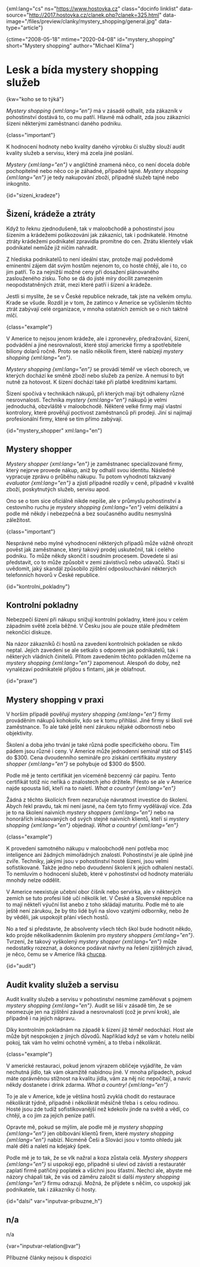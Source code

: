 
{xml:lang="cs" ns="https://www.hostovka.cz" class="docinfo linklist" data-source="http://2017.hostovka.cz/clanek.php?clanek=325.html" data-image="/files/preview/clanky/mystery_shopping/general.jpg" data-type="article"}

{ctime="2008-05-18" mtime="2020-04-08" id="mystery_shopping" short="Mystery shopping" author="Michael Klíma"}

# Lesk a bída mystery shopping služeb

<!-- generated attribute kw by user_udpatekw.sh on 2020-05-07, do not edit -->

{kw="koho se to týká"}

_Mystery shopping {xml:lang="en"}_ má v zásadě odhalit, zda zákazník v pohostinství dostává to, co mu patří. Hlavně má odhalit, zda jsou zákazníci šizeni některými zaměstnanci daného podniku.

{class="important"}

K hodnocení hodnoty nebo kvality daného výrobku či služby slouží audit kvality služeb a servisu, který má zcela jiné poslání.

_Mystery {xml:lang="en"}_ v angličtině znamená něco, co není docela dobře pochopitelné nebo něco co je záhadné, případně tajné. _Mystery shopping {xml:lang="en"}_ je tedy nakupování zboží, případně služeb tajně nebo inkognito.

{id="sizeni_kradeze"}

## Šizení, krádeže a ztráty

Když to řeknu zjednodušeně, tak v maloobchodě a pohostinství jsou šizením a krádežemi poškozováni jak zákazníci, tak i podnikatelé. Hmotné ztráty krádežemi podnikatel zpravidla promítne do cen. Ztrátu klientely však podnikatel nemůže již ničím nahradit.

Z hlediska podnikatelů to není ideální stav, protože mají podvědomě eminentní zájem dát svým hostům nejenom to, co hosté chtějí, ale i to, co jim patří. To za nejnižší možné ceny při dosažení plánovaného zaslouženého zisku. Toho se dá do jisté míry docílit zamezením neopodstatněných ztrát, mezi které patří i šizení a krádeže.

Jestli si myslíte, že se v České republice nekrade, tak jste na velkém omylu. Krade se všude. Rozdíl je v tom, že zatímco v Americe se vyčíslením těchto ztrát zabývají celé organizace, v mnoha ostatních zemích se o nich taktně mlčí.

{class="example"}

V Americe to nejsou jenom krádeže, ale i zpronevěry, předražování, šizení, podvádění a jiné nesrovnalosti, které stojí americké firmy a spotřebitele biliony dolarů ročně. Proto se našlo několik firem, které nabízejí _mystery shopping {xml:lang="en"}_.

_Mystery shopping {xml:lang="en"}_ se provádí téměř ve všech oborech, ve kterých dochází ke směně zboží nebo služeb za peníze. A nemusí to být nutně za hotovost. K šizení dochází také při platbě kreditními kartami.

Šizení spočívá v technikách nákupů, při kterých mají být odhaleny různé nesrovnalosti. Technika _mystery {xml:lang="en"}_ nákupů je velmi jednoduchá, obzvláště v maloobchodě. Některé velké firmy mají vlastní kontrolory, které prověřují poctivost zaměstnanců při prodeji. Jiní si najímají profesionální firmy, které se tím přímo zabývají.

{id="mystery_shopper" xml:lang="en"}

## Mystery shopper

_Mystery shopper {xml:lang="en"}_ je zaměstnanec specializované firmy, který nejprve provede nákup, aniž by odhalil svou identitu. Následně vypracuje zprávu o průběhu nákupu. Tu potom vyhodnotí takzvaný _evaluator {xml:lang="en"}_ a zjistí případné rozdíly v ceně, případně v kvalitě zboží, poskytnutých služeb, servisu apod.

Ono se o tom sice oficiálně nikde nepíše, ale v průmyslu pohostinství a cestovního ruchu je _mystery shopping {xml:lang="en"}_ velmi delikátní a podle mě někdy i nebezpečná a bez současného auditu nesmyslná záležitost.

{class="important"}

Nesprávné nebo mylné vyhodnocení některých případů může vážně ohrozit pověst jak zaměstnance, který takový prodej uskutečnil, tak i celého podniku. To může někdy skončit i soudním procesem. Dovedete si asi představit, co to může způsobit v zemi závistivců nebo udavačů. Stačí si uvědomit, jaký skandál způsobilo zjištění odposlouchávání některých telefonních hovorů v České republice.

{id="kontrolni_pokladny"}

## Kontrolní pokladny

Nebezpečí šizení při nákupu snižují kontrolní pokladny, které jsou v celém západním světě zcela běžné. V Česku jsou ale pouze stále předmětem nekončící diskuze.

Na názor zákazníků či hostů na zavedení kontrolních pokladen se nikdo neptal. Jejich zavedení se ale setkalo s odporem jak podnikatelů, tak i některých vládních činitelů. Přitom zavedením těchto pokladen můžeme na _mystery shopping {xml:lang="en"}_ zapomenout. Alespoň do doby, než vynalézaví podnikatelé přijdou s fintami, jak je oblafnout.

{id="praxe"}

## Mystery shopping v praxi

V horším případě pověřují _mystery shopping {xml:lang="en"}_ firmy prováděním nákupů kohokoliv, kdo se k tomu přihlásí. Jiné firmy si školí své zaměstnance. To ale také ještě není zárukou nějaké odbornosti nebo objektivity.

Školení a doba jeho trvání je také různá podle specifického oboru. Tím pádem jsou různé i ceny. V Americe může jednodenní seminář stát od $145 do $300. Cena dvoudenního semináře pro získání certifikátu _mystery shopper {xml:lang="en"}_ se pohybuje od $300 do $500.

Podle mě je tento certifikát jen víceméně bezcenný cár papíru. Tento certifikát totiž nic neříká o znalostech jeho držitele. Přesto se ale v Americe najde spousta lidí, kteří na to naletí. _What a country! {xml:lang="en"}_

Žádná z těchto školících firem nezaručuje návratnost investice do školení. Abych řekl pravdu, tak mi není jasné, na čem tyto firmy vydělávají více. Zda je to na školení naivních _mystery shoppers {xml:lang="en"}_ nebo na honorářích inkasovaných od svých stejně naivních klientů, kteří si _mystery shopping {xml:lang="en"}_ objednají. _What a country! {xml:lang="en"}_

{class="example"}

K provedení samotného nákupu v maloobchodě není potřeba moc inteligence ani žádných mimořádných znalostí. Pohostinství je ale úplně jiné zvíře. Techniky, jakými jsou v pohostinství hosté šizeni, jsou velmi sofistikované. Takže jedno nebo dvoudenní školení k jejich odhalení nestačí. To nemluvím o hodnocení služeb, které v pohostinství od hodnoty materiálu mnohdy nelze oddělit.

V Americe neexistuje učební obor číšník nebo servírka, ale v některých zemích se tuto profesi lidé učí několik let. V České a Slovenské republice na to mají někteří výuční list anebo z toho skládají maturitu. Podle mě to ale ještě není zárukou, že by tito lidé byli na slovo vzatými odborníky, nebo že by věděli, jak uspokojit přání všech hostů.

No a teď si představte, že absolventy všech těch škol bude hodnotit někdo, kdo projde několikadenním školením pro _mystery shoppers {xml:lang="en"}_. Tvrzení, že takový vyškolený _mystery shopper {xml:lang="en"}_ může nedostatky rozeznat, a dokonce podávat návrhy na řešení zjištěných závad, je něco, čemu se v Americe říká [chucpa][1].

{id="audit"}

## Audit kvality služeb a servisu

Audit kvality služeb a servisu v pohostinství nesmíme zaměňovat s pojmem _mystery shopping {xml:lang="en"}_. Audit se liší v zásadě tím, že se neomezuje jen na zjištění závad a nesrovnalostí (což je první krok), ale případně i na jejich nápravu.

Díky kontrolním pokladnám na západě k šizení již téměř nedochází. Host ale může být nespokojen z jiných důvodů. Například když se vám v hotelu nelíbí pokoj, tak vám ho velmi ochotně vymění, a to třeba i několikrát.

{class="example"}

V americké restauraci, pokud jenom výrazem obličeje vyjádříte, že vám nechutná jídlo, tak vám okamžitě nabídnou jiné. V mnoha případech, pokud máte oprávněnou stížnost na kvalitu jídla, vám za něj nic nepočítají, a navíc někdy dostanete i drink zdarma. _What a country! {xml:lang="en"}_

To je ale v Americe, kde je většina hostů zvyklá chodit do restaurace několikrát týdně, případně i několikrát měsíčně třeba i s celou rodinou. Hosté jsou zde tudíž sofistikovanější než kdekoliv jinde na světě a vědí, co chtějí, a co jim za jejich peníze patří.

Opravte mě, pokud se mýlím, ale podle mě je _mystery shopping {xml:lang="en"}_ jen oblbování klientů firem, které _mystery shopping {xml:lang="en"}_ nabízí. Nicméně Češi a Slováci jsou v tomto ohledu jak malé děti a naletí na kdejaký špek.

Podle mě je to tak, že se vlk nažral a koza zůstala celá. _Mystery shoppers {xml:lang="en"}_ si uspokojí ego, případně si uleví od závisti a restauratér zaplatí firmě patřičný poplatek a všichni jsou šťastní. Nechci ale, abyste mé názory chápali tak, že vás od záměru založit si další _mystery shopping {xml:lang="en"}_ firmu odrazuji. Možná, že přijdete s něčím, co uspokojí jak podnikatele, tak i zákazníky či hosty.

{id="dalsi" var="inputvar-pribuzne_h"}

## n/a

n/a

{var="inputvar-relation@var"}

Příbuzné články nejsou k dispozici

 [1]: chucpa

